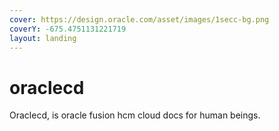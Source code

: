 ```yaml
---
cover: https://design.oracle.com/asset/images/1secc-bg.png
coverY: -675.4751131221719
layout: landing
---
```


# oraclecd

Oraclecd, is oracle fusion hcm cloud docs for human beings.
